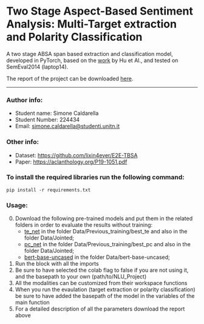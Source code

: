 # Two Stage Aspect-Based Sentiment Analysis: Multi-Target extraction and Polarity Classification

A two stage ABSA span based extraction and classification model, developed in PyTorch, based on the [work](https://github.com/huminghao16/SpanABSA) by Hu et Al., and tested on SemEval2014 (laptop14).  

The report of the project can be downloaded [here](./NLU_Report.pdf).

---

### Author info: 
- Student name: Simone Caldarella
- Student Number: 224434
- Email: simone.caldarella@studenti.unitn.it

### Other info:
- Dataset: https://github.com/lixin4ever/E2E-TBSA
- Paper: https://aclanthology.org/P19-1051.pdf
    
### To install the required libraries run the following command:
`pip install -r requirements.txt`
    
### Usage:
0) Download the following pre-trained models and put them in the related folders in order to evaluate the results without training:
    -  [te_net](https://drive.google.com/file/d/1X08p9KKnlaXLXhR-CN7XR-iRQXa5nYm_/view?usp=sharing) in the folder Data/Previous_training/best_te and also in the folder Data/Jointed;
    -  [pc_net](https://drive.google.com/file/d/1Nlq2sQl0CKOM6NerrTqbIVYC0h-4qPHR/view?usp=sharing) in the folder Data/Previous_training/best_pc and also in the folder Data/Jointed;
    -  [bert-base-uncased](https://drive.google.com/file/d/12Te1-ABCwW65D7RxJYzhtIZ-T3CuM4uL/view?usp=sharing) in the folder Data/bert-base-uncased;
2) Run the block with all the imports
3) Be sure to have selected the colab flag to false if you are not using it, and the basepath to your own (path/to/NLU_Project)
4) All the modalities can be customized from their workspace functions
5) When you run the evaulation (target extraction or polarity classification) be sure to have added the basepath of the model in the variables of the main function
6) For a detailed description of all the parameters download the report above
